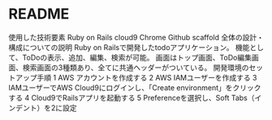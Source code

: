 # README
使用した技術要素
Ruby on Rails
cloud9
Chrome
Github
scaffold
全体の設計・構成についての説明
Ruby on Railsで開発したtodoアプリケーション。
機能として、ToDoの表示、追加、編集、検索が可能。
画面はトップ画面、ToDo編集画面、検索画面の3種類あり、全てに共通ヘッダーがついている。
開発環境のセットアップ手順
1 AWS アカウントを作成する
2 AWS IAMユーザーを作成する
3 IAMユーザーでAWS Cloud9にログインし、「Create environment」をクリックする
4 Cloud9でRailsアプリを起動する
5 Preferenceを選択し、Soft Tabs（インデント）を2に設定
